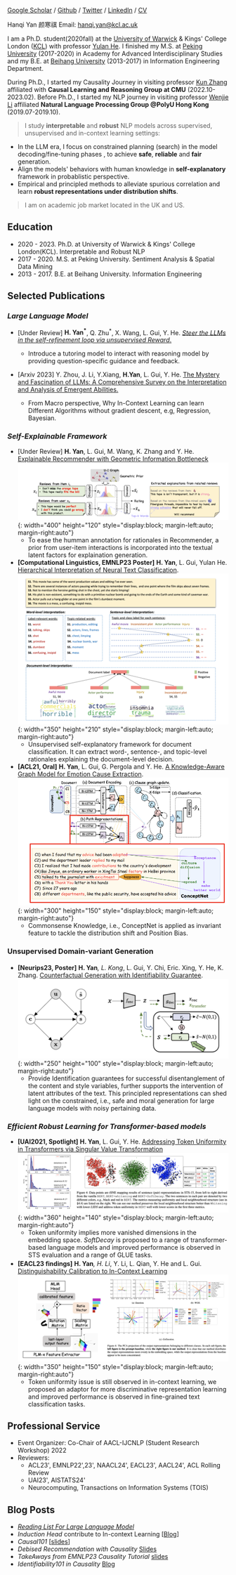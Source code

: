 [Google Scholar](https://scholar.google.com/citations?user=YmWi1lgAAAAJ&hl=en) / [Github](https://github.com/hanqi-qi) / [Twitter](https://twitter.com/yan_hanqi) / [LinkedIn](https://www.linkedin.com/in/hanqi-yan-9211a91b1/?originalSubdomain=uk) / [CV](https://github.com/hanqi-qi/homepage/blob/main/HanqiYanCV_20231219.pdf)

Hanqi Yan 颜寒祺
Email: [hanqi.yan@kcl.ac.uk](mailto:hanqi.yan@kcl.ac.uk)


I am a Ph.D. student(2020fall) at the [University of Warwick](https://warwick.ac.uk/) & Kings' College London ([KCL](https://www.kcl.ac.uk/)) with professor [Yulan He](https://sites.google.com/view/yulanhe/home). I finished my M.S. at [Peking University](https://english.pku.edu.cn/) (2017-2020) in Academy for Advanced Interdisciplinary Studies and my B.E. at [Beihang University](https://ev.buaa.edu.cn/) (2013-2017) in Information Engineering Department. 

During Ph.D., I started my Causality Journey in visiting professor [Kun Zhang](https://www.andrew.cmu.edu/user/kunz1/) affiliated with **Causal Learning and Reasoning Group at CMU** (2022.10-2023.02). Before Ph.D., I started my NLP journey in visiting professor [Wenjie Li](https://www4.comp.polyu.edu.hk/~cswjli/) affiliated **Natural Language Processing Group @PolyU Hong Kong** (2019.07-2019.10).

> I study **interpretable** and **robust** NLP models across supervised, unsupervised and in-context learning settings:
 * In the LLM era, I focus on constrained planning (search) in the model decoding/fine-tuning phases , to achieve **safe**, **reliable** and **fair** generation.
 * Align the models' behaviors with human knowledge in **self-explanatory** framework in probablistic perspective. 
 * Empirical and principled methods to alleviate spurious correlation and learn **robust representations under distribution shifts**.

> I am on academic job market located in the UK and US.

## Education
* 2020 - 2023. Ph.D. at University of Warwick & Kings' College London(KCL). Interpretable and Robust NLP
* 2017 - 2020. M.S. at Peking University. Sentiment Analysis & Spatial Data Mining
* 2013 - 2017. B.E. at Beihang University. Information Engineering

## Selected Publications

### _Large Language Model_
* [Under Review] **H. Yan<sup>*</sup>**, Q. Zhu<sup>*</sup>, X. Wang, L. Gui, Y. He. <ins>_Steer the LLMs in the self-refinement loop via unsupervised Reward_.</ins>
  * Introduce a tutoring model to interact with reasoning model by providing question-specific guidance and feedback.

* [Arxiv 2023]  Y. Zhou, J. Li, Y.Xiang, **H.Yan**, L. Gui, Y. He. [The Mystery and Fascination of LLMs: A Comprehensive Survey on the Interpretation and Analysis of Emergent Abilities.](https://arxiv.org/abs/2311.00237)
  * From Macro perspective, Why In-Context Learning can learn Different Algorithms without gradient descent, e.g, Regression, Bayesian.

### _Self-Explainable Framework_
* [Under Review] **H. Yan**, L. Gui, M. Wang, K. Zhang and Y. He. [Explainable Recommender with Geometric Information Bottleneck](https://arxiv.org/abs/2305.05331)
![In-Context Learning can Learn Different Algorithm](/images/giant.png){: width="400" height="120" style="display:block; margin-left:auto; margin-right:auto"}
  * To ease the humman annotation for rationales in Recommender, a prior from user-item interactions is incorporated into the textual latent factors for explaination generation.
* **[Computational Linguistics, EMNLP23 Poster]** **H. Yan**, L. Gui, Yulan He. [Hierarchical Interpretation of Neural Text Classification](https://direct.mit.edu/coli/article/doi/10.1162/coli_a_00459/112768/Hierarchical-Interpretation-of-Neural-Text).
![Giant](/images/hint.png){: width="350" height="210" style="display:block; margin-left:auto; margin-right:auto"}
  * Unsupervised self-explanatory framework for document classification. It can extract word-, sentence-, and topic-level rationales explaining the document-level decision.
* **[ACL21, Oral]** **H. Yan**, L. Gui, G. Pergola and Y. He. [A Knowledge-Aware Graph Model for Emotion Cause Extraction](https://aclanthology.org/2021.acl-long.261.pdf).
![kag](/images/kag_new.png){: width="300" height="150" style="display:block; margin-left:auto; margin-right:auto"}
  * Commonsense Knowledge, i.e., ConceptNet is applied as invariant feature to tackle the distribution shift and Position Bias.
  
### Unsupervised Domain-variant Generation
* **[Neurips23, Poster]** **H. Yan**<sup>*</sup>, L. Kong<sup>*</sup>, L. Gui, Y. Chi, Eric. Xing, Y. He, K. Zhang. [Counterfactual Generation with Identifiability Guarantee](https://neurips.cc/virtual/2023/poster/71063).
![matte](/images/matte_new.png){: width="250" height="100" style="display:block; margin-left:auto; margin-right:auto"}
  * Provide Identification guarantees for successful disentanglement of the content and style variables, further supports the intervention of latent attributes of the text.  This principled representations can shed light on the constrained, i.e., safe and moral generation for large language models with noisy pertaining data.
    
### _Efficient Robust Learning for Transformer-based models_
* **[UAI2021, Spotlight]** **H. Yan**, L. Gui, Y. He. [Addressing Token Uniformity in Transformers via Singular Value Transformation](https://proceedings.mlr.press/v180/yan22b.html)
![softdecay](/images/softdecay.png){: width="360" height="140" style="display:block; margin-left:auto; margin-right:auto"}
  * Token uniformity implies  more vanished dimensions in the embedding space. _SoftDecay_ is proposed to a range of transformer-based language models and improved performance is observed in STS evaluation and a range of GLUE tasks. 
* **[EACL23 findings]** **H. Yan**<sup>*</sup>, H. Li<sup>*</sup>, Y. Li, L. Qian, Y. He and L. Gui. [Distinguishability Calibration to In-Context Learning](https://arxiv.org/abs/2302.06198)
![incontext_adaptor](/images/incontext_adaptor.png){: width="350" height="150" style="display:block; margin-left:auto; margin-right:auto"}
  * Token uniformity issue is still observed in in-context learning, we proposed an adaptor for more discriminative representation learning and improved performance is observed in fine-grained text classification tasks.



## Professional Service
* Event Organizer:  Co-Chair of AACL-IJCNLP (Student Research Workshop) 2022 
* Reviewers:
  * ACL23', EMNLP22',23', NAACL24', EACL23', AACL24', ACL Rolling Review
  * UAI23', AISTATS24'
  * Neurocomputing, Transactions on Information Systems (TOIS)

## Blog Posts
* [_Reading List For Large Language Model_](https://github.com/hanqi-qi/Large_language_modeling/blob/main/Reading_Material.md)
* _Induction Head_ contribute to In-context Learning [[Blog](https://zhuanlan.zhihu.com/p/652269984)]
* _Causal101_ [[slides](https://github.com/hanqi-qi/NLPReadingGroup/blob/main/CausalInference/CausalInference_Intro_hanqi.pdf)]
* _Debised Recommendation with Causality_ [Slides](https://github.com/hanqi-qi/NLPReadingGroup/blob/main/CausalInference/CausalInference_RS_hanqi.pdf)
* _TakeAways from EMNLP23 Causality Tutorial_ [slides](https://drive.google.com/file/d/1u57NrYyKyEkMRGdYf5Mgdp0lBmK2UxZi/view)
* _Identifiability101 in Causality_ [Blog](https://zhuanlan.zhihu.com/p/665841340)

